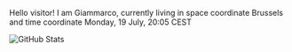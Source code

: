 Hello visitor! I am Giammarco, currently living in space coordinate Brussels and time coordinate Monday, 19 July, 20:05 CEST

![GitHub Stats](https://github-readme-stats.vercel.app/api?username=grcasanova)
